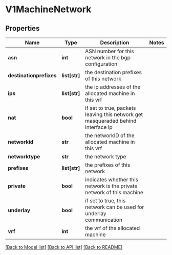 # V1MachineNetwork

## Properties
Name | Type | Description | Notes
------------ | ------------- | ------------- | -------------
**asn** | **int** | ASN number for this network in the bgp configuration | 
**destinationprefixes** | **list[str]** | the destination prefixes of this network | 
**ips** | **list[str]** | the ip addresses of the allocated machine in this vrf | 
**nat** | **bool** | if set to true, packets leaving this network get masqueraded behind interface ip | 
**networkid** | **str** | the networkID of the allocated machine in this vrf | 
**networktype** | **str** | the network type | 
**prefixes** | **list[str]** | the prefixes of this network | 
**private** | **bool** | indicates whether this network is the private network of this machine | 
**underlay** | **bool** | if set to true, this network can be used for underlay communication | 
**vrf** | **int** | the vrf of the allocated machine | 

[[Back to Model list]](../README.md#documentation-for-models) [[Back to API list]](../README.md#documentation-for-api-endpoints) [[Back to README]](../README.md)


